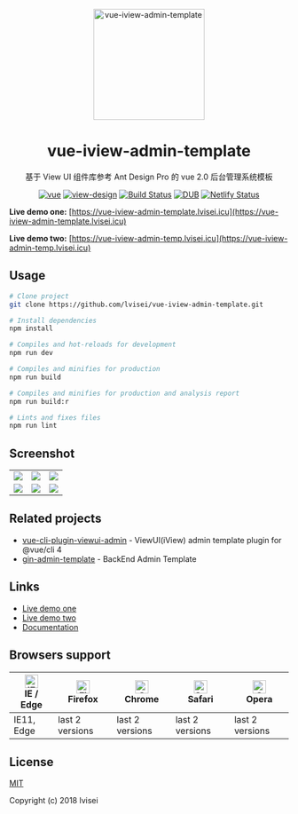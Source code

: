 <p align="center">
  <a href="https://github.com/lvisei/vue-iview-admin-template">
    <img alt="vue-iview-admin-template" width="200" src="./_media/logo.png">
  </a>
</p>

<div align="center">

# vue-iview-admin-template

基于 View UI 组件库参考 Ant Design Pro 的 vue 2.0 后台管理系统模板

[![vue](https://img.shields.io/badge/vue-2.6.12-brightgreen.svg)](https://github.com/vuejs/vue)
[![view-design](https://img.shields.io/badge/view_design-4.5.0-brightgreen.svg)](https://github.com/view-design/ViewUI)
[![Build Status](https://www.travis-ci.org/lvisei/vue-iview-admin-template.svg?branch=master)](https://www.travis-ci.org/lvisei/vue-iview-admin-template)
[![DUB](https://img.shields.io/dub/l/vibe-d.svg)](https://opensource.org/licenses/MIT)
[![Netlify Status](https://api.netlify.com/api/v1/badges/ca91adeb-0a21-4d43-91d1-105fb6c072a7/deploy-status)](https://app.netlify.com/sites/vue-iview-admin-temp/deploys)

</div>

**Live demo one:** [https://vue-iview-admin-template.lvisei.icu](https://vue-iview-admin-template.lvisei.icu)

**Live demo two:** [https://vue-iview-admin-temp.lvisei.icu](https://vue-iview-admin-temp.lvisei.icu)

## Usage

```bash
# Clone project
git clone https://github.com/lvisei/vue-iview-admin-template.git

# Install dependencies
npm install

# Compiles and hot-reloads for development
npm run dev

# Compiles and minifies for production
npm run build

# Compiles and minifies for production and analysis report
npm run build:r

# Lints and fixes files
npm run lint
```

## Screenshot

|                                   |                                   |                                   |
| --------------------------------- | --------------------------------- | --------------------------------- |
| ![](./_media/20200819-091956.png) | ![](./_media/20200819-092352.png) | ![](./_media/20200819-092201.png) |
| ![](./_media/20200819-092217.png) | ![](./_media/20200819-092320.png) | ![](./_media/20200819-092416.png) |

## Related projects

- [vue-cli-plugin-viewui-admin](https://github.com/lvisei/vue-cli-plugin-viewui-admin) - ViewUI(iView) admin template plugin for @vue/cli 4
- [gin-admin-template](https://github.com/lvisei/gin-admin-template) - BackEnd Admin Template

## Links

- [Live demo one](https://vue-iview-admin-template.lvisei.icu)
- [Live demo two](https://vue-iview-admin-temp.lvisei.icu)
- [Documentation](https://lvisei.github.io/vue-iview-admin-template/)

## Browsers support

| [<img src="https://raw.githubusercontent.com/alrra/browser-logos/master/src/edge/edge_48x48.png" alt="IE / Edge" width="24px" height="24px" />](http://godban.github.io/browsers-support-badges/)</br>IE / Edge | [<img src="https://raw.githubusercontent.com/alrra/browser-logos/master/src/firefox/firefox_48x48.png" alt="Firefox" width="24px" height="24px" />](http://godban.github.io/browsers-support-badges/)</br>Firefox | [<img src="https://raw.githubusercontent.com/alrra/browser-logos/master/src/chrome/chrome_48x48.png" alt="Chrome" width="24px" height="24px" />](http://godban.github.io/browsers-support-badges/)</br>Chrome | [<img src="https://raw.githubusercontent.com/alrra/browser-logos/master/src/safari/safari_48x48.png" alt="Safari" width="24px" height="24px" />](http://godban.github.io/browsers-support-badges/)</br>Safari | [<img src="https://raw.githubusercontent.com/alrra/browser-logos/master/src/opera/opera_48x48.png" alt="Opera" width="24px" height="24px" />](http://godban.github.io/browsers-support-badges/)</br>Opera |
| --------------------------------------------------------------------------------------------------------------------------------------------------------------------------------------------------------------- | ----------------------------------------------------------------------------------------------------------------------------------------------------------------------------------------------------------------- | ------------------------------------------------------------------------------------------------------------------------------------------------------------------------------------------------------------- | ------------------------------------------------------------------------------------------------------------------------------------------------------------------------------------------------------------- | --------------------------------------------------------------------------------------------------------------------------------------------------------------------------------------------------------- |
| IE11, Edge                                                                                                                                                                                                      | last 2 versions                                                                                                                                                                                                   | last 2 versions                                                                                                                                                                                               | last 2 versions                                                                                                                                                                                               | last 2 versions                                                                                                                                                                                           |

## License

[MIT](https://github.com/lvisei/vue-iview-admin-template/blob/master/LICENSE)

Copyright (c) 2018 lvisei
